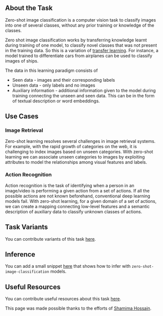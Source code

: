 ## About the Task

Zero-shot image classification is a computer vision task to classify images into one of several classes, without any prior training or knowledge of the classes. 

Zero shot image classification works by transferring knowledge learnt during training of one model, to classify novel classes that was not present in the training data. So this is a variation of [transfer learning](https://www.youtube.com/watch?v=BqqfQnyjmgg). For instance, a model trained to differentiate cars from airplanes can be used to classify images of ships.

The data in this learning paradigm consists of

- Seen data - images and their corresponding labels
- Unseen data -  only labels and no images
- Auxiliary information - additional information given to the model during training connecting the unseen and seen data. This can be in the form of textual description or word embeddings.


## Use Cases

### Image Retrieval
Zero-shot learning resolves several challenges in image retrieval systems. For example, with the rapid growth of categories on the web, it is challenging to index images based on unseen categories. With zero-shot learning we can associate unseen categories to images by exploiting attributes to model the relationships among visual features and labels.

### Action Recognition
Action recognition is the task of identifying when a person in an image/video is performing a given action from a set of actions. If all the possible actions are not known beforehand, conventional deep learning models fail. With zero-shot learning, for a given domain of a set of actions, we can create a mapping connecting low-level features and a semantic description of auxiliary data to classify unknown classes of actions.


## Task Variants 

You can contribute variants of this task [here](https://github.com/huggingface/hub-docs/blob/main/tasks/src/zero-shot-image-classification/about.md).

## Inference

You can add a small snippet [here](https://github.com/huggingface/hub-docs/blob/main/tasks/src/zero-shot-image-classification/about.md) that shows how to infer with `zero-shot-image-classification` models.

## Useful Resources

You can contribute useful resources about this task [here](https://github.com/huggingface/hub-docs/blob/main/tasks/src/zero-shot-image-classification/about.md).

This page was made possible thanks to the efforts of [Shamima Hossain](https://huggingface.co/Shamima).

